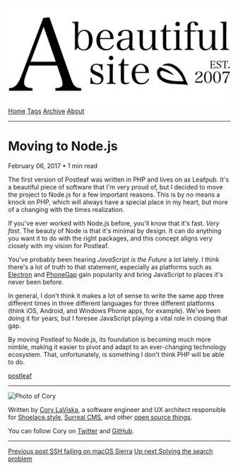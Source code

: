 <a href="../../index.html" class="header-link"><img src="../../images/logos/wordmark.svg" alt="A Beautiful Site" class="wordmark" /></a> <a href="../../index.html" class="nav-item">Home</a> <a href="../../tags/index.html" class="nav-item">Tags</a> <a href="../index.html" class="nav-item">Archive</a> <a href="../../about/index.html" class="nav-item">About</a>

---

# Moving to Node.js

February 06, 2017 • 1 min read

The first version of Postleaf was written in PHP and lives on as Leafpub. It's a beautiful piece of software that I'm very proud of, but I decided to move the project to Node.js for a few important reasons. This is by no means a knock on PHP, which will always have a special place in my heart, but more of a changing with the times realization.

If you've ever worked with Node.js before, you'll know that it's fast. _Very fast._ The beauty of Node is that it's minimal by design. It can do anything you want it to do with the right packages, and this concept aligns very closely with my vision for Postleaf.

You've probably been hearing _JavaScript is the Future_ a lot lately. I think there's a lot of truth to that statement, especially as platforms such as [Electron](https://www.electronjs.org/) and [PhoneGap](https://phonegap.com/) gain popularity and bring JavaScript to places it's never been before.

In general, I don't think it makes a lot of sense to write the same app three different times in three different languages for three different platforms (think iOS, Android, and Windows Phone apps, for example). We've been doing it for years, but I foresee JavaScript playing a vital role in closing that gap.

By moving Postleaf to Node.js, its foundation is becoming much more nimble, making it easier to pivot and adapt to an ever-changing technology ecosystem. That, unfortunately, is something I don't think PHP will be able to do.

<a href="../../tags/postleaf/index.html" class="post-tag">postleaf</a>

---

<img src="http://0.gravatar.com/avatar/bf1b3b95fd5b096a3592247c29667b33?s=512" alt="Photo of Cory" class="avatar avatar-small" />

Written by [Cory LaViska](../../index-4.html), a software engineer and UX architect responsible for [Shoelace.style](https://shoelace.style/), [Surreal CMS](https://www.surrealcms.com/), and other [open source things](https://github.com/claviska).

You can follow Cory on [Twitter](https://twitter.com/bgooonz) and [GitHub](https://github.com/claviska).

---

<a href="../ssh-failing-on-macos-sierra/index.html" class="post-nav-previous"><span class="small">Previous post</span> SSH failing on macOS Sierra</a> <a href="../solving-the-search-problem/index.html" class="post-nav-next"><span class="small">Up next</span> Solving the search problem</a>
